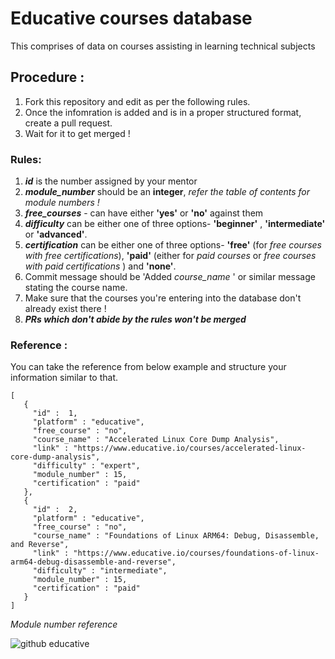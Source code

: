 # Educative courses database
This comprises of data on courses assisting in learning technical subjects

## Procedure :
1. Fork this repository and edit as per the following rules.
2. Once the infomration is added and is in a proper structured format, create a pull request.
3. Wait for it to get merged !

### Rules:
1. ***id*** is the number assigned by your mentor
2. ***module_number*** should be an **integer**, *refer the table of contents for module numbers !*
3. ***free_courses*** - can have either **'yes'** or **'no'** against them
4. ***difficulty*** can be either one of three options- **'beginner'** , **'intermediate'** or **'advanced'**.
5. ***certification*** can be either one of three options- **'free'** (for *free courses with free certifications*), **'paid'** (either for *paid courses* or *free courses with paid certifications* ) and **'none'**.
6. Commit message should be 'Added *course_name* ' or similar message stating the course name.
7. Make sure that the courses you're entering into the database don't already exist there !
8. ***PRs which don't abide by the rules won't be merged***

### Reference :
You can take the reference from below example and structure your information similar to that.

   
  ```
  [
     {
       "id" :  1,
       "platform" : "educative",
       "free_course" : "no",
       "course_name" : "Accelerated Linux Core Dump Analysis",
       "link" : "https://www.educative.io/courses/accelerated-linux-core-dump-analysis",
       "difficulty" : "expert",
       "module_number" : 15,
       "certification" : "paid"
     },
     {
       "id" :  2,
       "platform" : "educative",
       "free_course" : "no",
       "course_name" : "Foundations of Linux ARM64: Debug, Disassemble, and Reverse",
       "link" : "https://www.educative.io/courses/foundations-of-linux-arm64-debug-disassemble-and-reverse",
       "difficulty" : "intermediate",
       "module_number" : 15,
       "certification" : "paid"
     }
]
 ```

*Module number reference*

![github educative](https://github.com/gdsc-bit/educative_courses/assets/100427124/86e36964-7063-412d-882a-5ae9838492e3)

